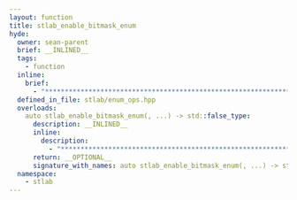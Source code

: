 ```yaml
---
layout: function
title: stlab_enable_bitmask_enum
hyde:
  owner: sean-parent
  brief: __INLINED__
  tags:
    - function
  inline:
    brief:
      - "***********************************************************************************************"
  defined_in_file: stlab/enum_ops.hpp
  overloads:
    auto stlab_enable_bitmask_enum(, ...) -> std::false_type:
      description: __INLINED__
      inline:
        description:
          - "***********************************************************************************************"
      return: __OPTIONAL__
      signature_with_names: auto stlab_enable_bitmask_enum(, ...) -> std::false_type
  namespace:
    - stlab
---
```

